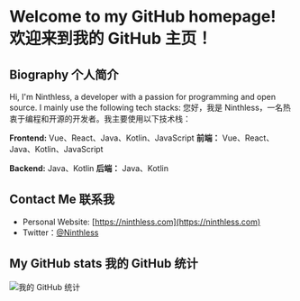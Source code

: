 # Welcome to my GitHub homepage!   欢迎来到我的 GitHub 主页！

## Biography 个人简介

Hi, I'm Ninthless, a developer with a passion for programming and open source. I mainly use the following tech stacks:
您好，我是 Ninthless，一名热衷于编程和开源的开发者。我主要使用以下技术栈：


**Frontend:** Vue、React、Java、Kotlin、JavaScript
**前端：** Vue、React、Java、Kotlin、JavaScript

**Backend:** Java、Kotlin
**后端：** Java、Kotlin

## Contact Me 联系我

- Personal Website: [https://ninthless.com](https://ninthless.com)
- Twitter：[@Ninthless](https://twitter.com/Ninthless)

## My GitHub stats 我的 GitHub 统计

![我的 GitHub 统计](https://github-readme-stats.vercel.app/api?username=Ninthless&show_icons=true&theme=radical)
